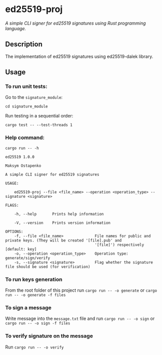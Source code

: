 # ed25519-proj
_A simple CLI signer for ed25519 signatures using Rust programming language._

## Description
The implementation of ed25519 signatures using ed25519-dalek library.

## Usage
### To run unit tests:
Go to the `signature_module`:

`cd signature_module`

Run testing in a sequential order:

`cargo test -- --test-threads 1`

### Help command:

`cargo run -- -h `

    ed25519 1.0.0

    Maksym Ostapenko

    A simple CLI signer for ed25519 signatures

    USAGE:

        ed25519-proj --file <file_name> --operation <operation_type> --signature <signature>

    FLAGS:

        -h, --help       Prints help information
 
        -V, --version    Prints version information

    OPTIONS:
        -f, --file <file_name>              File names for public and private keys. (They will be created '[file].pub' and
                                            '[file]') respectively [default: key]
        -o, --operation <operation_type>    Operation type: generate/sign/verify
        -s, --signature <signature>         Flag whether the signature file should be used (for verification)

### To run keys generation
From the root folder of this project run
`cargo run -- -o generate`
or
`cargo run -- -o generate -f files`

### To sign a message
Write message into the `message.txt` file and run
`cargo run -- -o sign`
or 
`cargo run -- -o sign -f files`

### To verify signature on the message
Run `cargo run -- -o verify`
